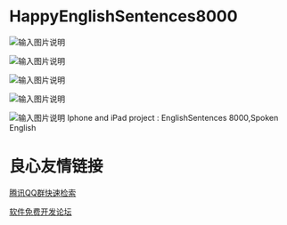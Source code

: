 HappyEnglishSentences8000
=========================
![输入图片说明](https://github.com/helloclq/HappyEnglishSentences8000/raw/master/UI/iphone5/Screenshot%202013.08.28%2023.31.11.png "在这里输入图片标题")

![输入图片说明](https://github.com/helloclq/HappyEnglishSentences8000/raw/master/UI/iphone5/Screenshot%202013.08.28%2023.31.40.png "在这里输入图片标题")

![输入图片说明](https://github.com/helloclq/HappyEnglishSentences8000/raw/master/UI/iphone5/Screenshot%202013.08.28%2023.34.32.png "在这里输入图片标题")

![输入图片说明](https://github.com/helloclq/HappyEnglishSentences8000/raw/master/UI/iphone5/Screenshot%202013.08.28%2023.34.39.png "在这里输入图片标题")

![输入图片说明](https://github.com/helloclq/HappyEnglishSentences8000/raw/master/UI/iphone5/Screenshot%202013.08.28%2023.35.03.png "在这里输入图片标题")
Iphone and iPad  project : EnglishSentences 8000,Spoken English 

 # 良心友情链接

[腾讯QQ群快速检索](http://u.720life.cn/s/8cf73f7c)

[软件免费开发论坛](http://u.720life.cn/s/bbb01dc0)